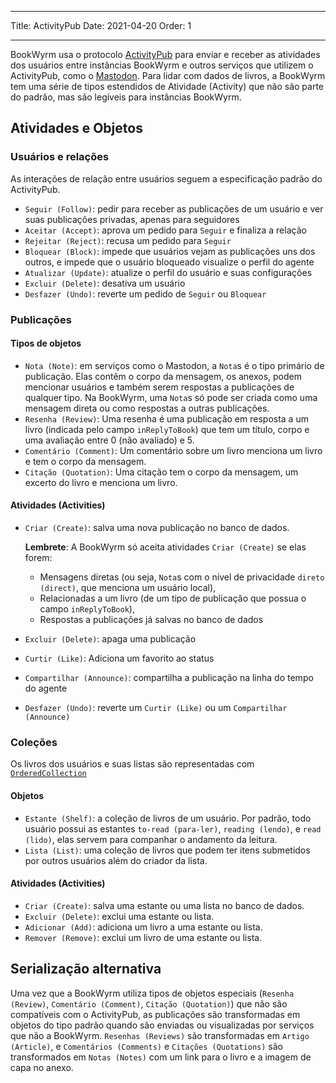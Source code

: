 - - -
Title: ActivityPub Date: 2021-04-20 Order: 1
- - -

BookWyrm usa o protocolo [ActivityPub](http://activitypub.rocks/) para enviar e receber as atividades dos usuários entre instâncias BookWyrm e outros serviços que utilizem o ActivityPub, como o [Mastodon](https://joinmastodon.org/). Para lidar com dados de livros, a BookWyrm tem uma série de tipos estendidos de Atividade (Activity) que não são parte do padrão, mas são legíveis para instâncias BookWyrm.

## Atividades e Objetos

### Usuários e relações
As interações de relação entre usuários seguem a especificação padrão do ActivityPub.

- `Seguir (Follow)`: pedir para receber as publicações de um usuário e ver suas publicações privadas, apenas para seguidores
- `Aceitar (Accept)`: aprova um pedido para `Seguir` e finaliza a relação
- `Rejeitar (Reject)`: recusa um pedido para `Seguir`
- `Bloquear (Block)`: impede que usuários vejam as publicações uns dos outros, e impede que o usuário bloqueado visualize o perfil do agente
- `Atualizar (Update)`: atualize o perfil do usuário e suas configurações
- `Excluir (Delete)`: desativa um usuário
- `Desfazer (Undo)`: reverte um pedido de `Seguir` ou `Bloquear`

### Publicações
#### Tipos de objetos

- `Nota (Note)`: em serviços como o Mastodon, a `Nota`s é o tipo primário de publicação. Elas contêm o corpo da mensagem, os anexos, podem mencionar usuários e também serem respostas a publicações de qualquer tipo. Na BookWyrm, uma `Nota`s só pode ser criada como uma mensagem direta ou como respostas a outras publicações.
- `Resenha (Review)`: Uma resenha é uma publicação em resposta a um livro (indicada pelo campo `inReplyToBook`) que tem um título, corpo e uma avaliação entre 0 (não avaliado) e 5.
- `Comentário (Comment)`: Um comentário sobre um livro menciona um livro e tem o corpo da mensagem.
- `Citação (Quotation)`: Uma citação tem o corpo da mensagem, um excerto do livro e menciona um livro.


#### Atividades (Activities)

- `Criar (Create)`: salva uma nova publicação no banco de dados.

   **Lembrete**: A BookWyrm só aceita atividades `Criar (Create)` se elas forem:

   - Mensagens diretas (ou seja, `Nota`s com o nível de privacidade `direto (direct)`, que menciona um usuário local),
   - Relacionadas a um livro (de um tipo de publicação que possua o campo `inReplyToBook`),
   - Respostas a publicações já salvas no banco de dados
- `Excluir (Delete)`: apaga uma publicação
- `Curtir (Like)`: Adiciona um favorito ao status
- `Compartilhar (Announce)`: compartilha a publicação na linha do tempo do agente
- `Desfazer (Undo)`: reverte um `Curtir (Like)` ou um `Compartilhar (Announce)`

### Coleções
Os livros dos usuários e suas listas são representadas com [`OrderedCollection`](https://www.w3.org/TR/activitystreams-vocabulary/#dfn-orderedcollection)

#### Objetos

- `Estante (Shelf)`: a coleção de livros de um usuário. Por padrão, todo usuário possui as estantes `to-read (para-ler)`, `reading (lendo)`, e `read (lido)`, elas servem para companhar o andamento da leitura.
- `Lista (List)`: uma coleção de livros que podem ter itens submetidos por outros usuários além do criador da lista.

#### Atividades (Activities)

- `Criar (Create)`: salva uma estante ou uma lista no banco de dados.
- `Excluir (Delete)`: exclui uma estante ou lista.
- `Adicionar (Add)`: adiciona um livro a uma estante ou lista.
- `Remover (Remove)`: exclui um livro de uma estante ou lista.


## Serialização alternativa
Uma vez que a BookWyrm utiliza tipos de objetos especiais (`Resenha (Review)`, `Comentário (Comment)`, `Citação (Quotation)`) que não são compatíveis com o ActivityPub, as publicações são transformadas em objetos do tipo padrão quando são enviadas ou visualizadas por serviços que não a BookWyrm. `Resenhas (Reviews)` são transformadas em `Artigo (Article)`, e `Comentários (Comments)` e `Citações (Quotations)` são transformados em `Notas (Notes)` com um link para o livro e a imagem de capa no anexo.
